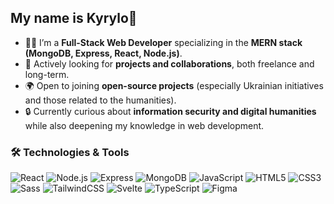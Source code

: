 <!--
**siverdev/siverdev** is a ✨ _special_ ✨ repository because its `README.md` (this file) appears on your GitHub profile.

Here are some ideas to get you started:

- 🔭 I’m currently working on ...
- 🌱 I’m currently learning ...
- 👯 I’m looking to collaborate on ...
- 🤔 I’m looking for help with ...
- 💬 Ask me about ...
- 📫 How to reach me: ...
- 😄 Pronouns: ...
- ⚡ Fun fact: ...
-->

## My name is Kyrylo👋
- 🧑‍💻 I’m a **Full-Stack Web Developer** specializing in the **MERN stack (MongoDB, Express, React, Node.js)**.  
- 💼 Actively looking for **projects and collaborations**, both freelance and long-term.  
- 🌍 Open to joining **open-source projects** (especially Ukrainian initiatives and those related to the humanities).  
- 🔒 Currently curious about **information security and digital humanities** while also deepening my knowledge in web development.

<!--
## 🧑‍💻 About Me
- 🎓 Studying **Computer Science at Taras Shevchenko National University of Kyiv**  
- 💼 Worked on web development projects at **Telchaxy** (trainee/junior role), as well as volunteering projects (landing pages & design for MNK)  
- 📈 Interested in building both **strong technical skills** (web development, web security) and **humanities knowledge**, aiming to find intersections between the two  
- 🌍 Open to joining **open-source projects** (especially Ukrainian initiatives that support the army)  
- 🔒 Currently curious about **data, information security, and cybersecurity**  
- ⏳ Always learning — one day a week I dedicate fully to practice and challenges like LeetCode  
-->

### 🛠️ Technologies & Tools
![React](https://img.shields.io/badge/-React-61DAFB?logo=react&logoColor=000) 
![Node.js](https://img.shields.io/badge/-Node.js-339933?logo=node.js&logoColor=fff) 
![Express](https://img.shields.io/badge/-Express-000000?logo=express&logoColor=fff) 
![MongoDB](https://img.shields.io/badge/-MongoDB-47A248?logo=mongodb&logoColor=fff) 
![JavaScript](https://img.shields.io/badge/-JavaScript-F7DF1E?logo=javascript&logoColor=000) 
![HTML5](https://img.shields.io/badge/-HTML5-E34F26?logo=html5&logoColor=fff)
![CSS3](https://img.shields.io/badge/-CSS3-1572B6?logo=css3&logoColor=fff)
![Sass](https://img.shields.io/badge/-Sass-CC6699?logo=sass&logoColor=fff)
![TailwindCSS](https://img.shields.io/badge/-TailwindCSS-06B6D4?logo=tailwindcss&logoColor=fff)
![Svelte](https://img.shields.io/badge/-Svelte-FF3E00?logo=svelte&logoColor=fff)
![TypeScript](https://img.shields.io/badge/-TypeScript-3178C6?logo=typescript&logoColor=fff)
![Figma](https://img.shields.io/badge/-Figma-F24E1E?logo=figma&logoColor=fff)
